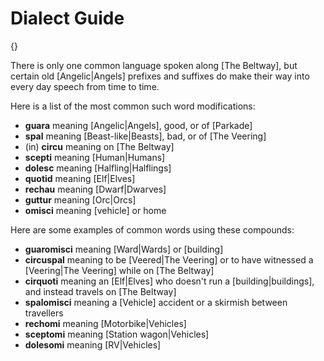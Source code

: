 # Dialect Guide

{}

There is only one common language spoken along [The Beltway], but certain old [Angelic|Angels] prefixes and suffixes do make their way into every day speech from time to time.

Here is a list of the most common such word modifications:
- **guara** meaning [Angelic|Angels], good, or of [Parkade]
- **spal** meaning [Beast-like|Beasts], bad, or of [The Veering]
- (in) **circu** meaning on [The Beltway]
- **scepti** meaning [Human|Humans]
- **dolesc** meaning [Halfling|Halflings]
- **quotid** meaning [Elf|Elves]
- **rechau** meaning [Dwarf|Dwarves]
- **guttur** meaning [Orc|Orcs]
- **omisci** meaning [vehicle] or home

Here are some examples of common words using these compounds:
- **guaromisci** meaning [Ward|Wards] or [building]
- **circuspal** meaning to be [Veered|The Veering] or to have witnessed a [Veering|The Veering] while on [The Beltway]
- **cirquoti** meaning an [Elf|Elves] who doesn't run a [building|buildings], and instead travels on [The Beltway]
- **spalomisci** meaning a [Vehicle] accident or a skirmish between travellers
- **rechomi** meaning [Motorbike|Vehicles]
- **sceptomi** meaning [Station wagon|Vehicles]
- **dolesomi** meaning [RV|Vehicles]